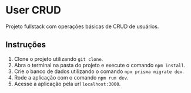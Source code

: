 # User CRUD

Projeto fullstack com operações básicas de CRUD de usuários.

## Instruções
1. Clone o projeto utilizando `git clone`.
2. Abra o terminal na pasta do projeto e execute o comando `npm install`.
3. Crie o banco de dados utilizando o comando `npx prisma migrate dev`.
4. Rode a aplicação com o comando `npm run dev`.
5. Acesse a aplicação pela url `localhost:3000`.
